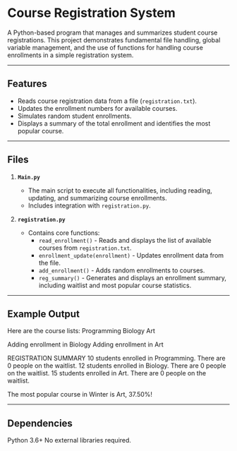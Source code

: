 # Course Registration System  

A Python-based program that manages and summarizes student course registrations. This project demonstrates fundamental file handling, global variable management, and the use of functions for handling course enrollments in a simple registration system.

---

## Features  

- Reads course registration data from a file (`registration.txt`).  
- Updates the enrollment numbers for available courses.  
- Simulates random student enrollments.  
- Displays a summary of the total enrollment and identifies the most popular course.  

---

## Files  

1. **`Main.py`**  
   - The main script to execute all functionalities, including reading, updating, and summarizing course enrollments.  
   - Includes integration with `registration.py`.  

2. **`registration.py`**  
   - Contains core functions:  
     - `read_enrollment()` - Reads and displays the list of available courses from `registration.txt`.  
     - `enrollment_update(enrollment)` - Updates enrollment data from the file.  
     - `add_enrollment()` - Adds random enrollments to courses.  
     - `reg_summary()` - Generates and displays an enrollment summary, including waitlist and most popular course statistics.  

---

## Example Output

Here are the course lists:
Programming
Biology
Art

Adding enrollment in Biology
Adding enrollment in Art

REGISTRATION SUMMARY
10 students enrolled in Programming. There are 0 people on the waitlist.
12 students enrolled in Biology. There are 0 people on the waitlist.
15 students enrolled in Art. There are 0 people on the waitlist.

The most popular course in Winter is Art, 37.50%!

---

## Dependencies

Python 3.6+
No external libraries required.

